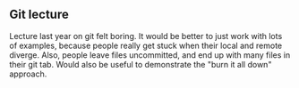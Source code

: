 ## Git lecture

Lecture last year on git felt boring. It would be better to just work with lots of examples, because people really get stuck when their local and remote diverge. Also, people leave files uncommitted, and end up with many files in their git tab. Would also be useful to demonstrate the "burn it all down" approach.